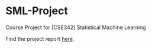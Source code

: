 # SML-Project

Course Project for [CSE342] Statistical Machine Learning

Find the project report [here](https://github.com/arnav10goel/SML-Project/blob/main/sml_report.pdf).
